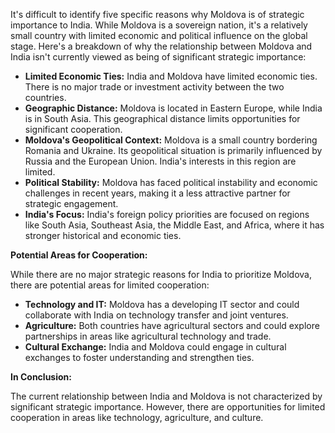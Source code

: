 It's difficult to identify five specific reasons why Moldova is of strategic importance to India. While Moldova is a sovereign nation, it's a relatively small country with limited economic and political influence on the global stage.  Here's a breakdown of why the relationship between Moldova and India isn't currently viewed as being of significant strategic importance:

* **Limited Economic Ties:** India and Moldova have limited economic ties. There is no major trade or investment activity between the two countries.
* **Geographic Distance:**  Moldova is located in Eastern Europe, while India is in South Asia. This geographical distance limits opportunities for significant cooperation.
* **Moldova's Geopolitical Context:** Moldova is a small country bordering Romania and Ukraine. Its geopolitical situation is primarily influenced by Russia and the European Union. India's interests in this region are limited.
* **Political Stability:** Moldova has faced political instability and economic challenges in recent years, making it a less attractive partner for strategic engagement.
* **India's Focus:** India's foreign policy priorities are focused on regions like South Asia, Southeast Asia, the Middle East, and Africa, where it has stronger historical and economic ties.

**Potential Areas for Cooperation:**

While there are no major strategic reasons for India to prioritize Moldova, there are potential areas for limited cooperation:

* **Technology and IT:** Moldova has a developing IT sector and could collaborate with India on technology transfer and joint ventures.
* **Agriculture:** Both countries have agricultural sectors and could explore partnerships in areas like agricultural technology and trade.
* **Cultural Exchange:**  India and Moldova could engage in cultural exchanges to foster understanding and strengthen ties.

**In Conclusion:**

The current relationship between India and Moldova is not characterized by significant strategic importance. However, there are opportunities for limited cooperation in areas like technology, agriculture, and culture. 
